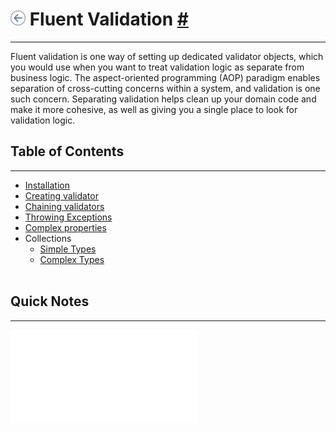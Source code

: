 # [![backward](../../../../../../../icons/backward.png)](../../NET.md) Fluent Validation [#](https://docs.fluentvalidation.net/en/latest/)
---

Fluent validation is one way of setting up dedicated validator objects, which you would use when you want to treat validation logic as separate from business logic. The aspect-oriented programming (AOP) paradigm enables separation of cross-cutting concerns within a system, and validation is one such concern. Separating validation helps clean up your domain code and make it more cohesive, as well as giving you a single place to look for validation logic.

## Table of Contents
---
- [Installation](https://docs.fluentvalidation.net/en/latest/installation.html)
- [Creating validator](https://docs.fluentvalidation.net/en/latest/start.html#creating-your-first-validator)
- [Chaining validators](https://docs.fluentvalidation.net/en/latest/start.html#chaining-validators)
- [Throwing Exceptions](https://docs.fluentvalidation.net/en/latest/start.html#throwing-exceptions)
- [Complex properties](https://docs.fluentvalidation.net/en/latest/start.html#complex-properties)
- Collections
	- [Simple Types](https://docs.fluentvalidation.net/en/latest/collections.html#collections-of-simple-types)
	- [Complex Types](https://docs.fluentvalidation.net/en/latest/collections.html#collections-of-complex-types)
<br><br>
## Quick Notes
---

![Installation](./Installation.md)
